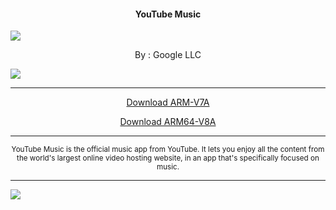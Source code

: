 <h4> <p align="center"> YouTube Music </p> </h4>

![](https://is.gd/IJDaYv)

<p align="center"> By : Google LLC </p>

![](https://img.shields.io/badge/dynamic/json?label=Version&color=success&labelColor=success&style=for-the-badge&query=%24%5B"com.google.android.apps.youtube.music.apk"%5D&url=https%3A%2F%2Fis.gd%2F2wPvAM)

---

<p align ="center">
<a href="https://is.gd/DaunCd" class="btn btn-outline-success"> Download ARM-V7A </a>
</p>

<p align ="center">
<a href="https://is.gd/GJqtaT" class="btn btn-outline-success"> Download ARM64-V8A </a>
</p>

---

<p align="center"> <sub>
YouTube Music is the official music app from YouTube. It lets you enjoy all the content from the world's largest online video hosting website, in an app that's specifically focused on music.
</sub> </p>

---

![](https://is.gd/uVvIMS)
